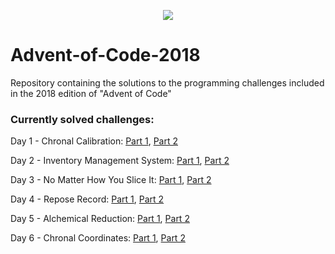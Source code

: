 <p align="center">
 <img src=http://www.brianbunke.com/images/aoc2017.png>
</p>

# Advent-of-Code-2018
Repository containing the solutions to the programming challenges included in the 2018 edition of "Advent of Code"

### Currently solved challenges:

Day 1 - Chronal Calibration: [Part 1](https://github.com/AlexGascon/Advent-of-Code/blob/master/2018/Day_01/part_1.exs), [Part 2](https://github.com/AlexGascon/Advent-of-Code/blob/master/2018/Day_01/part_2.exs)

Day 2 - Inventory Management System: [Part 1](https://github.com/AlexGascon/Advent-of-Code/blob/master/2018/Day_02/part_1.exs), [Part 2](https://github.com/AlexGascon/Advent-of-Code/blob/master/2018/Day_02/part_2.exs)

Day 3 - No Matter How You Slice It: [Part 1](https://github.com/AlexGascon/Advent-of-Code/blob/master/2018/Day_03/part_1.exs), [Part 2](https://github.com/AlexGascon/Advent-of-Code/blob/master/2018/Day_03/part_2.exs)

Day 4 - Repose Record: [Part 1](https://github.com/AlexGascon/Advent-of-Code/blob/master/2018/Day_4/part_1.exs), [Part 2](https://github.com/AlexGascon/Advent-of-Code/blob/master/2018/Day_04/part_2.exs)

Day 5 - Alchemical Reduction: [Part 1](https://github.com/AlexGascon/Advent-of-Code/blob/master/2018/Day_05/part_1.exs), [Part 2](https://github.com/AlexGascon/Advent-of-Code/blob/master/2018/Day_05/part_2.exs)

Day 6 - Chronal Coordinates: [Part 1](https://github.com/AlexGascon/Advent-of-Code/blob/master/2018/Day_06/elixir/lib/part_1.ex), [Part 2](https://github.com/AlexGascon/Advent-of-Code/blob/master/2018/Day_06/elixir/lib/part_2.ex)